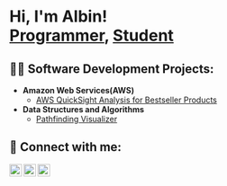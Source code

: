 <h1>Hi, I'm Albin! <br/><a href="https://github.com/AlbinJohns">Programmer</a>, <a href="https://www.linkedin.com/in/joshmadakor/">Student</a></h1>

<h2>👨‍💻 Software Development Projects:</h2>

- <b>Amazon Web Services(AWS)</b>
  - [AWS QuickSight Analysis for Bestseller Products](https://github.com/AlbinJohns/AWS-QuickSight-Project)
- <b>Data Structures and Algorithms</b>
  - [Pathfinding Visualizer](https://github.com/AlbinJohns/albinjohns.github.io/tree/master/Pathfinder)

<h2> 🤳 Connect with me:</h2>

[<img align="left" alt="JoshMadakor | Twitter" width="22px" src="https://i.imgur.com/FmYWhQF.png" />][X]
[<img align="left" alt="JoshMadakor | LinkedIn" width="22px" src="https://cdn.jsdelivr.net/npm/simple-icons@v3/icons/linkedin.svg" />][linkedin]
[<img align="left" alt="JoshMadakor | Instagram" width="22px" src="https://cdn.jsdelivr.net/npm/simple-icons@v3/icons/instagram.svg" />][instagram]

[X]: https://twitter.com/johns_albin
[instagram]: https://www.instagram.com/albin.johns/
[linkedin]: https://www.linkedin.com/in/albin-johns/
